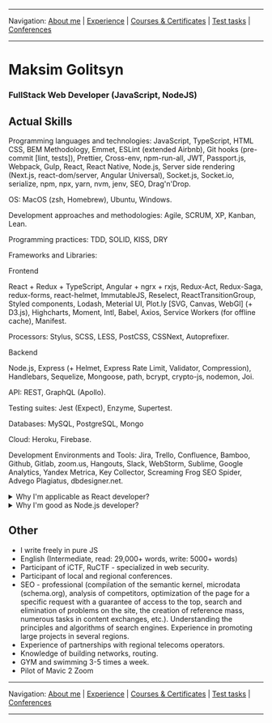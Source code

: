 
___
Navigation: 
[About me](README.md "About Maksim Golitsyn skills") |
[Experience](EXPERIENCE.md "Working experience") |
[Courses & Certificates](COURSES.md "What am I learning?") |
[Test tasks](TESTS.md "I did this projects") |
[Conferences](CONFERENCES.md "Where could you see me?")
___


# Maksim Golitsyn
### FullStack Web Developer (JavaScript, NodeJS)

## Actual Skills

Programming languages and technologies: JavaScript, TypeScript, HTML CSS, BEM Methodology, Emmet, ESLint (extended Airbnb), Git hooks (pre-commit [lint, tests]), Prettier, Cross-env, npm-run-all, JWT, Passport.js, Webpack, Gulp, React, React Native, Node.js, Server side rendering (Next.js, react-dom/server, Angular Universal), Socket.js, Socket.io, serialize, npm, npx, yarn, nvm, jenv, SEO, Drag'n'Drop.

OS: MacOS (zsh, Homebrew), Ubuntu, Windows.

Development approaches and methodologies: Agile, SCRUM, XP, Kanban, Lean. 

Programming practices: TDD, SOLID, KISS, DRY

Frameworks and Libraries:

Frontend

React + Redux + TypeScript, Angular + ngrx + rxjs, Redux-Act, Redux-Saga, redux-forms, react-helmet, ImmutableJS, Reselect,  ReactTransitionGroup, Styled components, Lodash, Meterial UI, Plot.ly [SVG, Canvas, WebGl] (+ D3.js), Highcharts, Moment, Intl, Babel, Axios, Service Workers (for offline cache), Manifest.

Processors: Stylus, SCSS, LESS, PostCSS, CSSNext, Autoprefixer.

Backend

Node.js, Express (+ Helmet, Express Rate Limit, Validator, Compression), Handlebars, Sequelize, Mongoose, path, bcrypt, crypto-js, nodemon, Joi.

API: REST, GraphQL (Apollo).

Testing suites: Jest (Expect), Enzyme, Supertest.

Databases: MySQL, PostgreSQL, Mongo

Cloud: Heroku, Firebase.

Development Environments and Tools: Jira, Trello, Confluence, Bamboo, Github, Gitlab, zoom.us, Hangouts, Slack, WebStorm, Sublime, Google Analytics, Yandex Metrica, Key Collector, Screaming Frog SEO Spider, Advego Plagiatus, dbdesigner.net.


<details><summary>Why I'm applicable as React developer?
</summary>
I passed >8 React courses.

I'm React tutor.

I'm creating my own code academy and writing video course.

I know how to create app from scratch.

Great optimization skills:
- different bundles for modern and old browsers;
- lazy loading;
- reduce render cycles;
- offline cache;
- memory profiling;
- iOS and IE capability. 

My [experience](EXPERIENCE.md) is useful for any business.
</details>


<details><summary>Why I'm good as Node.js developer?
</summary>
I passed >5 Node.js courses.
Working experience with MySQL, Postgres, Mongo.
Fun of iCTF, RuCTF (international security competitions).

I started my first web server in 2001.

I follow best practice:

https://nakedsecurity.sophos.com/2013/11/20/serious-security-how-to-store-your-users-passwords-safely/

https://www.sqreen.com/checklists/nodejs-security-handbook


See [experience](EXPERIENCE.md) for more details.
</details>


## Other

* I write freely in pure JS
* English (Intermediate, read: 29,000+ words, write: 5000+ words)
* Participant of iCTF, RuCTF - specialized in web security.
* Participant of local and regional conferences.
* SEO - professional (compilation of the semantic kernel, microdata (schema.org), analysis of competitors, optimization of the page for a specific request with a guarantee of access to the top, search and elimination of problems on the site, the creation of reference mass, numerous tasks in content exchanges, etc.). Understanding the principles and algorithms of search engines. Experience in promoting large projects in several regions.
* Experience of partnerships with regional telecoms operators.
* Knowledge of building networks, routing.
* GYM and swimming 3-5 times a week.
* Pilot of Mavic 2 Zoom

___
Navigation: 
[About me](README.md "About Maksim Golitsyn skills") |
[Experience](EXPERIENCE.md "Working experience") |
[Courses & Certificates](COURSES.md "What am I learning?") |
[Test tasks](TESTS.md "I did this projects") |
[Conferences](CONFERENCES.md "Where could you see me?")
___
